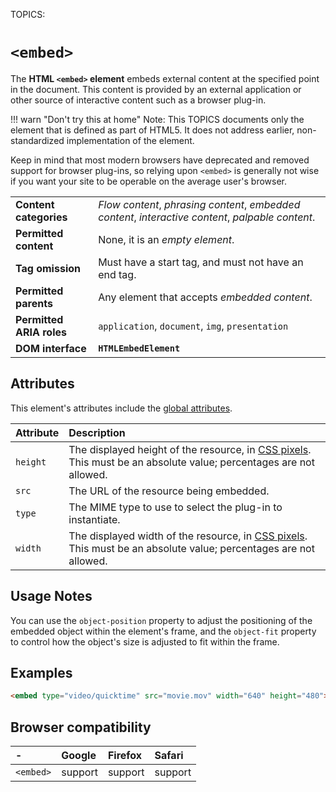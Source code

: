 TOPICS: <embed>

# `<embed>`

The **HTML `<embed>` element** embeds external content at the specified point in the document.
This content is provided by an external application or other source of
interactive content such as a browser plug-in.

!!! warn "Don't try this at home"
    Note: This TOPICS documents only the element that is defined as part of HTML5. It does not address
    earlier, non-standardized implementation of the element.

Keep in mind that most modern browsers have deprecated and removed support for browser plug-ins,
so relying upon `<embed>` is generally not wise if you want your site to be operable
on the average user's browser.

|  |  |
| :-- | :-- |
| **Content categories** | *Flow content*, *phrasing content*, *embedded content*, *interactive content*, *palpable content*. |
| **Permitted content** | None, it is an *empty element*. |
| **Tag omission** | Must have a start tag, and must not have an end tag. |
| **Permitted parents** | Any element that accepts *embedded content*. |
| **Permitted ARIA roles** | `application`, `document`, `img`, `presentation`|
| **DOM interface** | **`HTMLEmbedElement`** |

## Attributes

This element's attributes include the [global attributes](/en/webfrontend/HTML_Global_Attributes).

| Attribute | Description |
| :-- | :-- |
| `height` | The displayed height of the resource, in [CSS pixels](https://drafts.csswg.org/css-values/#px). This must be an absolute value; percentages are not allowed. |
| `src` | The URL of the resource being embedded. |
| `type` | The MIME type to use to select the plug-in to instantiate. |
| `width` | The displayed width of the resource, in [CSS pixels](https://drafts.csswg.org/css-values/#px). This must be an absolute value; percentages are not allowed. |

## Usage Notes

You can use the `object-position` property to adjust the positioning of the embedded object
within the element's frame, and the `object-fit` property to control how the object's size is
adjusted to fit within the frame.

## Examples

```html
<embed type="video/quicktime" src="movie.mov" width="640" height="480">
```

## Browser compatibility

| - | Google | Firefox | Safari |
| :--- | :--- | :--- | :--- |
| `<embed>` | support | support | support |
